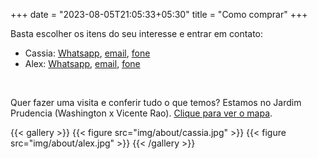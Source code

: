 +++
date = "2023-08-05T21:05:33+05:30"
title = "Como comprar"
+++

Basta escolher os itens do seu interesse e entrar em contato:

- Cassia: [Whatsapp](https://wa.me/5511986982529), [email](mailto:cassia.mitikami@gmail.com), [fone](phone:11986982529)
- Alex: [Whatsapp](https://wa.me/55119913500874), [email](mailto:alex@alexaraujo.net), [fone](phone:11991350874)

</br>

Quer fazer uma visita e conferir tudo o que temos? Estamos no Jardim Prudencia (Washington x Vicente Rao). [Clique para ver o mapa](https://goo.gl/maps/1m9pPea3tAkG3qJ9A).


{{< gallery >}}
{{< figure src="img/about/cassia.jpg" >}}
{{< figure src="img/about/alex.jpg" >}}
{{< /gallery >}}